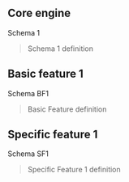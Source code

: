 
[comment]: # (The following describes in details through diagrams and code excerpts how the module is built and working.)

**Core engine**
---------------

Schema 1
> Schema 1 definition


Basic feature 1
---------------

Schema BF1
> Basic Feature definition


Specific feature 1
------------------

Schema SF1
> Specific Feature 1 definition